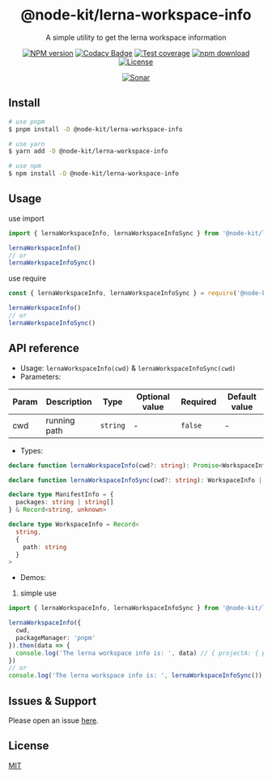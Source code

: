 <div style="text-align: center;" align="center">

# @node-kit/lerna-workspace-info

A simple utility to get the lerna workspace information

[![NPM version][npm-image]][npm-url]
[![Codacy Badge][codacy-image]][codacy-url]
[![Test coverage][codecov-image]][codecov-url]
[![npm download][download-image]][download-url]
[![License][license-image]][license-url]

[![Sonar][sonar-image]][sonar-url]

</div>

## Install

```bash
# use pnpm
$ pnpm install -D @node-kit/lerna-workspace-info

# use yarn
$ yarn add -D @node-kit/lerna-workspace-info

# use npm
$ npm install -D @node-kit/lerna-workspace-info
```

## Usage

use import

```js
import { lernaWorkspaceInfo, lernaWorkspaceInfoSync } from '@node-kit/lerna-workspace-info'

lernaWorkspaceInfo()
// or
lernaWorkspaceInfoSync()
```

use require

```js
const { lernaWorkspaceInfo, lernaWorkspaceInfoSync } = require('@node-kit/lerna-workspace-info')

lernaWorkspaceInfo()
// or
lernaWorkspaceInfoSync()
```

## API reference

- Usage: `lernaWorkspaceInfo(cwd)` & `lernaWorkspaceInfoSync(cwd)`
- Parameters:

<div class="table-prop">

| Param | Description  | Type     | Optional value | Required | Default value |
| ----- | ------------ | -------- | -------------- | -------- | ------------- |
| cwd   | running path | `string` | -              | `false`  | -             |

</div>

- Types:

```ts
declare function lernaWorkspaceInfo(cwd?: string): Promise<WorkspaceInfo | null>

declare function lernaWorkspaceInfoSync(cwd?: string): WorkspaceInfo | null

declare type ManifestInfo = {
  packages: string | string[]
} & Record<string, unknown>

declare type WorkspaceInfo = Record<
  string,
  {
    path: string
  }
>
```

- Demos:

1. simple use

```ts
import { lernaWorkspaceInfo, lernaWorkspaceInfoSync } from '@node-kit/lerna-workspace-info'

lernaWorkspaceInfo({
  cwd,
  packageManager: 'pnpm'
}).then(data => {
  console.log('The lerna workspace info is: ', data) // { projectA: { path: 'packages/projectA' } }
})
// or
console.log('The lerna workspace info is: ', lernaWorkspaceInfoSync()) // { projectA: { path: 'packages/projectA' } }
```

## Issues & Support

Please open an issue [here](https://github.com/saqqdy/node-kit/issues).

## License

[MIT](LICENSE)

[npm-image]: https://img.shields.io/npm/v/@node-kit/lerna-workspace-info.svg?style=flat-square
[npm-url]: https://npmjs.org/package/@node-kit/lerna-workspace-info
[codacy-image]: https://app.codacy.com/project/badge/Grade/f70d4880e4ad4f40aa970eb9ee9d0696
[codacy-url]: https://www.codacy.com/gh/saqqdy/@node-kit/lerna-workspace-info/dashboard?utm_source=github.com&utm_medium=referral&utm_content=saqqdy/@node-kit/lerna-workspace-info&utm_campaign=Badge_Grade
[codecov-image]: https://img.shields.io/codecov/c/github/saqqdy/@node-kit/lerna-workspace-info.svg?style=flat-square
[codecov-url]: https://codecov.io/github/saqqdy/@node-kit/lerna-workspace-info?branch=master
[download-image]: https://img.shields.io/npm/dm/@node-kit/lerna-workspace-info.svg?style=flat-square
[download-url]: https://npmjs.org/package/@node-kit/lerna-workspace-info
[license-image]: https://img.shields.io/badge/License-MIT-blue.svg
[license-url]: LICENSE
[sonar-image]: https://sonarcloud.io/api/project_badges/quality_gate?project=saqqdy_node-kit
[sonar-url]: https://sonarcloud.io/dashboard?id=saqqdy_node-kit

